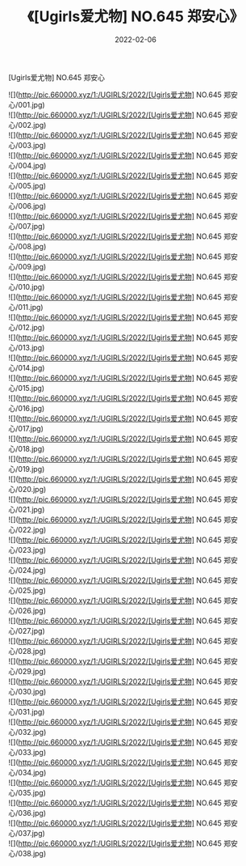 ﻿---
layout: post
title:  《[Ugirls爱尤物] NO.645 郑安心》
date:   2022-02-06
img: http://pic.660000.xyz/1:/UGIRLS/2022/[Ugirls爱尤物] NO.645 郑安心/000.jpg
categories: [美女, 清纯, 唯美]
---

[Ugirls爱尤物] NO.645 郑安心

 ![](http://pic.660000.xyz/1:/UGIRLS/2022/[Ugirls爱尤物] NO.645 郑安心/001.jpg) <br>![](http://pic.660000.xyz/1:/UGIRLS/2022/[Ugirls爱尤物] NO.645 郑安心/002.jpg) <br>![](http://pic.660000.xyz/1:/UGIRLS/2022/[Ugirls爱尤物] NO.645 郑安心/003.jpg) <br>![](http://pic.660000.xyz/1:/UGIRLS/2022/[Ugirls爱尤物] NO.645 郑安心/004.jpg) <br>![](http://pic.660000.xyz/1:/UGIRLS/2022/[Ugirls爱尤物] NO.645 郑安心/005.jpg) <br>![](http://pic.660000.xyz/1:/UGIRLS/2022/[Ugirls爱尤物] NO.645 郑安心/006.jpg) <br>![](http://pic.660000.xyz/1:/UGIRLS/2022/[Ugirls爱尤物] NO.645 郑安心/007.jpg) <br>![](http://pic.660000.xyz/1:/UGIRLS/2022/[Ugirls爱尤物] NO.645 郑安心/008.jpg) <br>![](http://pic.660000.xyz/1:/UGIRLS/2022/[Ugirls爱尤物] NO.645 郑安心/009.jpg) <br>![](http://pic.660000.xyz/1:/UGIRLS/2022/[Ugirls爱尤物] NO.645 郑安心/010.jpg) <br>![](http://pic.660000.xyz/1:/UGIRLS/2022/[Ugirls爱尤物] NO.645 郑安心/011.jpg) <br>![](http://pic.660000.xyz/1:/UGIRLS/2022/[Ugirls爱尤物] NO.645 郑安心/012.jpg) <br>![](http://pic.660000.xyz/1:/UGIRLS/2022/[Ugirls爱尤物] NO.645 郑安心/013.jpg) <br>![](http://pic.660000.xyz/1:/UGIRLS/2022/[Ugirls爱尤物] NO.645 郑安心/014.jpg) <br>![](http://pic.660000.xyz/1:/UGIRLS/2022/[Ugirls爱尤物] NO.645 郑安心/015.jpg) <br>![](http://pic.660000.xyz/1:/UGIRLS/2022/[Ugirls爱尤物] NO.645 郑安心/016.jpg) <br>![](http://pic.660000.xyz/1:/UGIRLS/2022/[Ugirls爱尤物] NO.645 郑安心/017.jpg) <br>![](http://pic.660000.xyz/1:/UGIRLS/2022/[Ugirls爱尤物] NO.645 郑安心/018.jpg) <br>![](http://pic.660000.xyz/1:/UGIRLS/2022/[Ugirls爱尤物] NO.645 郑安心/019.jpg) <br>![](http://pic.660000.xyz/1:/UGIRLS/2022/[Ugirls爱尤物] NO.645 郑安心/020.jpg) <br>![](http://pic.660000.xyz/1:/UGIRLS/2022/[Ugirls爱尤物] NO.645 郑安心/021.jpg) <br>![](http://pic.660000.xyz/1:/UGIRLS/2022/[Ugirls爱尤物] NO.645 郑安心/022.jpg) <br>![](http://pic.660000.xyz/1:/UGIRLS/2022/[Ugirls爱尤物] NO.645 郑安心/023.jpg) <br>![](http://pic.660000.xyz/1:/UGIRLS/2022/[Ugirls爱尤物] NO.645 郑安心/024.jpg) <br>![](http://pic.660000.xyz/1:/UGIRLS/2022/[Ugirls爱尤物] NO.645 郑安心/025.jpg) <br>![](http://pic.660000.xyz/1:/UGIRLS/2022/[Ugirls爱尤物] NO.645 郑安心/026.jpg) <br>![](http://pic.660000.xyz/1:/UGIRLS/2022/[Ugirls爱尤物] NO.645 郑安心/027.jpg) <br>![](http://pic.660000.xyz/1:/UGIRLS/2022/[Ugirls爱尤物] NO.645 郑安心/028.jpg) <br>![](http://pic.660000.xyz/1:/UGIRLS/2022/[Ugirls爱尤物] NO.645 郑安心/029.jpg) <br>![](http://pic.660000.xyz/1:/UGIRLS/2022/[Ugirls爱尤物] NO.645 郑安心/030.jpg) <br>![](http://pic.660000.xyz/1:/UGIRLS/2022/[Ugirls爱尤物] NO.645 郑安心/031.jpg) <br>![](http://pic.660000.xyz/1:/UGIRLS/2022/[Ugirls爱尤物] NO.645 郑安心/032.jpg) <br>![](http://pic.660000.xyz/1:/UGIRLS/2022/[Ugirls爱尤物] NO.645 郑安心/033.jpg) <br>![](http://pic.660000.xyz/1:/UGIRLS/2022/[Ugirls爱尤物] NO.645 郑安心/034.jpg) <br>![](http://pic.660000.xyz/1:/UGIRLS/2022/[Ugirls爱尤物] NO.645 郑安心/035.jpg) <br>![](http://pic.660000.xyz/1:/UGIRLS/2022/[Ugirls爱尤物] NO.645 郑安心/036.jpg) <br>![](http://pic.660000.xyz/1:/UGIRLS/2022/[Ugirls爱尤物] NO.645 郑安心/037.jpg) <br>![](http://pic.660000.xyz/1:/UGIRLS/2022/[Ugirls爱尤物] NO.645 郑安心/038.jpg) <br>